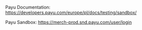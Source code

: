 Payu Documentation: 
https://developers.payu.com/europe/pl/docs/testing/sandbox/

Payu Sandbox:
https://merch-prod.snd.payu.com/user/login

